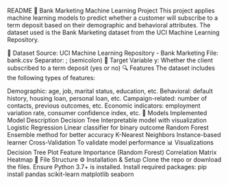 README
💼 Bank Marketing Machine Learning Project
This project applies machine learning models to predict whether a customer will subscribe to a term deposit based on their demographic and behavioral attributes. The dataset used is the Bank Marketing dataset from the UCI Machine Learning Repository.

📂 Dataset
Source: UCI Machine Learning Repository - Bank Marketing
File: bank.csv
Separator: ; (semicolon)
🎯 Target Variable
y: Whether the client subscribed to a term deposit (yes or no)
🔍 Features
The dataset includes the following types of features:

Demographic: age, job, marital status, education, etc.
Behavioral: default history, housing loan, personal loan, etc.
Campaign-related: number of contacts, previous outcomes, etc.
Economic indicators: employment variation rate, consumer confidence index, etc.
🧠 Models Implemented
Model	Description
Decision Tree	Interpretable model with visualization
Logistic Regression	Linear classifier for binary outcome
Random Forest	Ensemble method for better accuracy
K-Nearest Neighbors	Instance-based learner
Cross-Validation	To validate model performance
📊 Visualizations
Decision Tree Plot
Feature Importance (Random Forest)
Correlation Matrix Heatmap
📁 File Structure
⚙ Installation & Setup
Clone the repo or download the files.
Ensure Python 3.7+ is installed.
Install required packages:
pip install pandas scikit-learn matplotlib seaborn
